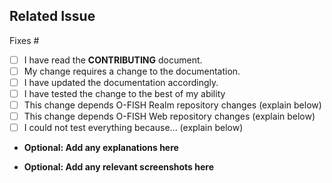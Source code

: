 ## Related Issue
<!--- If suggesting a new feature or change, please discuss it in an issue first -->
<!--- If fixing a bug, there should be an issue describing it with steps to reproduce -->
<!--- Please link to the issue by adding the issue number after the #: -->

Fixes #

<!--- Optional: Please replace the whitespace with an `x` in any boxes that apply or use the 'Preview' writing tab to check the appropriate boxes: -->
- [ ] I have read the **CONTRIBUTING** document.
- [ ] My change requires a change to the documentation.
- [ ] I have updated the documentation accordingly.
- [ ] I have tested the change to the best of my ability
- [ ] This change depends O-FISH Realm repository changes (explain below)
- [ ] This change depends O-FISH Web repository changes (explain below)
- [ ] I could not test everything because... (explain below)

* **Optional: Add any explanations here** 



* **Optional: Add any relevant screenshots here** 



